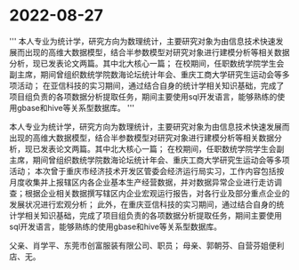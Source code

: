 # 2022-08-27
'''
本人专业为统计学，研究方向为数理统计，主要研究对象为由信息技术快速发展而出现的高维大数据模型，结合半参数模型对研究对象进行建模分析等相关数据分析，现已发表论文两篇。其中北大核心一篇；
在校期间，任职数统学院学生会副主席，期间曾组织数统学院数海论坛统计年会、重庆工商大学研究生运动会等多项活动；
在亚信科技的实习期间，通过结合自身的统计学相关知识基础，完成了项目组负责的各项数据分析提取任务，期间主要使用sql开发语言，能够熟练的使用gbase和hive等关系型数据库。
'''

本人专业为统计学，研究方向为数理统计，主要研究对象为由信息技术快速发展而出现的高维大数据模型，结合半参数模型对研究对象进行建模分析等相关数据分析，现已发表论文两篇。其中北大核心一篇；
在校期间，任职数统学院学生会副主席，期间曾组织数统学院数海论坛统计年会、重庆工商大学研究生运动会等多项活动；
本次曾于重庆市经济技术开发区管委会经济运行局实习，工作内容包括按月度收集并上报辖区内各企业基本生产经营数据，并对数据异常企业进行走访调查；根据企业相关数据撰写辖区内企业宏观运行报告，对各行业及部分重点企业的发展状况进行宏观分析；
此外，在重庆亚信科技的实习期间，通过结合自身的统计学相关知识基础，完成了项目组负责的各项数据分析提取任务，期间主要使用sql开发语言，能够熟练的使用gbase和hive等关系型数据库。

父亲、肖学平、东莞市创富服装有限公司、职员；
母亲、郭朝芬、自营芬姐便利店、无。